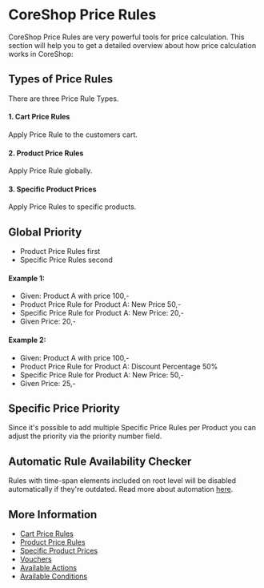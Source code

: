 # CoreShop Price Rules
CoreShop Price Rules are very powerful tools for price calculation.
This section will help you to get a detailed overview about how price calculation works in CoreShop:

## Types of Price Rules
There are three Price Rule Types.

#### 1. Cart Price Rules
Apply Price Rule to the customers cart.

#### 2. Product Price Rules
Apply Price Rule globally.

#### 3. Specific Product Prices
Apply Price Rules to specific products.

## Global Priority
- Product Price Rules first
- Specific Price Rules second

#### Example 1:
- Given: Product A with price 100,-
- Product Price Rule for Product A: New Price 50,-
- Specific Price Rule for Product A: New Price: 20,-
- Given Price: 20,-

#### Example 2:
- Given: Product A with price 100,-
- Product Price Rule for Product A: Discount Percentage 50%
- Specific Price Rule for Product A: New Price: 50,-
- Given Price: 25,-

## Specific Price Priority
Since it's possible to add multiple Specific Price Rules per Product you can adjust the
priority via the priority number field.

## Automatic Rule Availability Checker
Rules with time-span elements included on root level will be disabled automatically if they're outdated.
Read more about automation [here](../10_Automation/README.md#expired-rules).

## More Information

- [Cart Price Rules](./01_Cart_Price_Rules.md)
- [Product Price Rules](./02_Product_Price_Rules.md)
- [Specific Product Prices](./03_Specific_Price_Rules.md)
- [Vouchers](./05_Vouchers.md)
- [Available Actions](./06_Actions.md)
- [Available Conditions](./07_Conditions.md)
